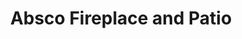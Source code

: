 ---
title: "Absco Fireplace and Patio"
url: /pelham/absco-fireplace-and-patio/
shop: Raumausstattung
---